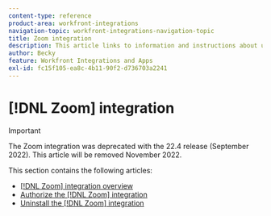 ```yaml
---
content-type: reference
product-area: workfront-integrations
navigation-topic: workfront-integrations-navigation-topic
title: Zoom integration
description: This article links to information and instructions about using [!DNL Zoom] in Adobe Workfront.
author: Becky
feature: Workfront Integrations and Apps
exl-id: fc15f105-ea8c-4b11-90f2-d736703a2241
---
```

# [!DNL Zoom] integration

>[!IMPORTANT]
>
>The Zoom integration was deprecated with the 22.4 release (September 2022). This article will be removed November 2022.

This section contains the following articles:

* [[!DNL Zoom] integration overview](../../workfront-integrations-and-apps/zoom-integration-with-wf/zoom-integration-overview.md)
* [Authorize the [!DNL Zoom] integration](../../workfront-integrations-and-apps/zoom-integration-with-wf/authorize-zoom-integration.md)
* [Uninstall the [!DNL Zoom] integration](../../workfront-integrations-and-apps/zoom-integration-with-wf/uninstall-zoom-integration.md)

